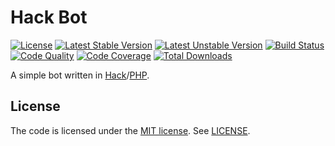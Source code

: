 # Hack Bot

[![License](https://poser.pugx.org/tomzx/hack-bot/license.svg)](https://packagist.org/packages/tomzx/hack-bot)
[![Latest Stable Version](https://poser.pugx.org/tomzx/hack-bot/v/stable.svg)](https://packagist.org/packages/tomzx/hack-bot)
[![Latest Unstable Version](https://poser.pugx.org/tomzx/hack-bot/v/unstable.svg)](https://packagist.org/packages/tomzx/hack-bot)
[![Build Status](https://img.shields.io/travis/tomzx/hack-bot.svg)](https://travis-ci.org/tomzx/hack-bot)
[![Code Quality](https://img.shields.io/scrutinizer/g/tomzx/hack-bot.svg)](https://scrutinizer-ci.com/g/tomzx/hack-bot/code-structure)
[![Code Coverage](https://img.shields.io/scrutinizer/coverage/g/tomzx/hack-bot.svg)](https://scrutinizer-ci.com/g/tomzx/hack-bot)
[![Total Downloads](https://img.shields.io/packagist/dt/tomzx/hack-bot.svg)](https://packagist.org/packages/tomzx/hack-bot)

A simple bot written in [Hack](http://hacklang.org/)/[PHP](http://php.net/).

## License

The code is licensed under the [MIT license](http://choosealicense.com/licenses/mit/). See [LICENSE](LICENSE).